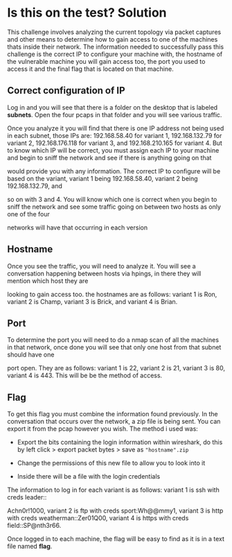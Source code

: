 # Is this on the test? Solution



This challenge involves analyzing the current topology via packet captures and other means to determine how to gain access to one of the machines thats inside their network. The information needed to successfully pass this challenge is the correct IP to configure your machine with, the hostname of the vulnerable machine you will gain access too, the port you used to access it and the final flag that is located on that machine.

## Correct configuration of IP

Log in and you will see that there is a folder on the desktop that is labeled **subnets**. Open the four pcaps in that folder and you will see various traffic.

Once you analyze it you will find that there is one IP address not being used in each subnet, those IPs are: 192.168.58.40 for variant 1, 192.168.132.79 for variant 2, 192.168.176.118 for variant 3, and 192.168.210.165 for variant 4. But to know which IP will be correct, you must assign each IP to your machine and begin to sniff the network and see if there is anything going on that 

would provide you with any information. The correct IP to configure will be based on the variant, variant 1 being 192.168.58.40, variant 2 being 192.168.132.79, and 

so on with 3 and 4. You will know which one is correct when you begin to sniff the network and see some traffic going on between two hosts as only one of the four 

networks will have that occurring in each version

## Hostname

Once you see the traffic, you will need to analyze it. You will see a conversation happening between hosts via hpings, in there they will mention which host they are 

looking to gain access too. the hostnames are as follows: variant 1 is Ron, variant 2 is Champ, variant 3 is Brick, and variant 4 is Brian. 

## Port

To determine the port you will need to do a nmap scan of all the machines in that network, once done you will see that only one host from that subnet should have one 

port open. They are as follows: variant 1 is 22, variant 2 is 21, variant 3 is 80, variant 4 is 443. This will be be the method of access. 

## Flag

To get this flag you must combine the information found previously. In the conversation that occurs over the network, a zip file is being sent. You can export it from the pcap however you wish. The method i used was:

 - Export the bits containing the login information within wireshark, do this by left click > export packet bytes > save as `"hostname".zip`

 - Change the permissions of this new file to allow you to look into it

 - Inside there will be a file with the login credentials

The information to log in for each variant is as follows: variant 1 is ssh with creds leader::

Achn0r!1000, variant 2 is ftp with creds sport:Wh@@mmy1, variant 3 is http with creds weatherman::Zer01Q00, variant 4 is https with creds field::SP@nth3r66. 

Once  logged in to each machine, the flag will be easy to find as it is in a text file named **flag**. 
